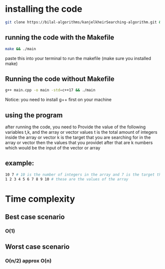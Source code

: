 # installing the code

```bash
git clone https://bilal-algorithms/kanjelkheirSearching-algorithm.git && cd kanjelkheirSearching-algorithm
```
## running the code with the Makefile
```bash
make && ./main
```
paste this into your terminal to run the makefile (make sure you installed make)

## Running the code without Makefile
```bash
g++ main.cpp -o main -std=c++17 && ./main
```
Notice: you need to install g++ first on your machine

## using the program
after running the code, you need to Provide the value of the following variables t,k, and the array or vector values
t  is the total amount of integers inside the array or vector
k is the target that you are searching for in the array or vector
then the values that you providet after that are k numbers which would be the input of the vector or array

## example:
```bash
10 7 # 10 is the number of integers in the array and 7 is the target that you are searching for
1 2 3 4 5 6 7 8 9 10 # these are the values of the array
```

# Time complexity
## Best case scenario
### O(1)
## Worst case scenario
### O(n/2) approx O(n)


